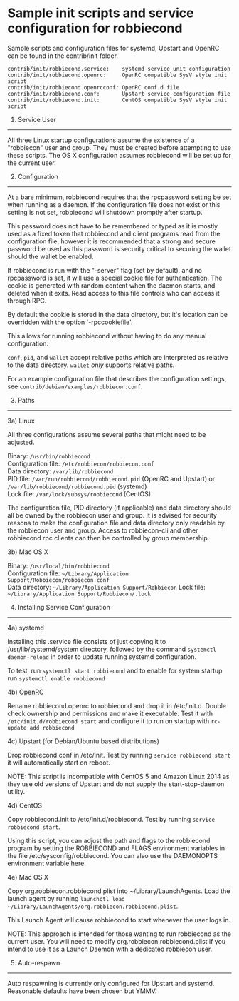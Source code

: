 Sample init scripts and service configuration for robbiecond
==========================================================

Sample scripts and configuration files for systemd, Upstart and OpenRC
can be found in the contrib/init folder.

    contrib/init/robbiecond.service:    systemd service unit configuration
    contrib/init/robbiecond.openrc:     OpenRC compatible SysV style init script
    contrib/init/robbiecond.openrcconf: OpenRC conf.d file
    contrib/init/robbiecond.conf:       Upstart service configuration file
    contrib/init/robbiecond.init:       CentOS compatible SysV style init script

1. Service User
---------------------------------

All three Linux startup configurations assume the existence of a "robbiecon" user
and group.  They must be created before attempting to use these scripts.
The OS X configuration assumes robbiecond will be set up for the current user.

2. Configuration
---------------------------------

At a bare minimum, robbiecond requires that the rpcpassword setting be set
when running as a daemon.  If the configuration file does not exist or this
setting is not set, robbiecond will shutdown promptly after startup.

This password does not have to be remembered or typed as it is mostly used
as a fixed token that robbiecond and client programs read from the configuration
file, however it is recommended that a strong and secure password be used
as this password is security critical to securing the wallet should the
wallet be enabled.

If robbiecond is run with the "-server" flag (set by default), and no rpcpassword is set,
it will use a special cookie file for authentication. The cookie is generated with random
content when the daemon starts, and deleted when it exits. Read access to this file
controls who can access it through RPC.

By default the cookie is stored in the data directory, but it's location can be overridden
with the option '-rpccookiefile'.

This allows for running robbiecond without having to do any manual configuration.

`conf`, `pid`, and `wallet` accept relative paths which are interpreted as
relative to the data directory. `wallet` *only* supports relative paths.

For an example configuration file that describes the configuration settings,
see `contrib/debian/examples/robbiecon.conf`.

3. Paths
---------------------------------

3a) Linux

All three configurations assume several paths that might need to be adjusted.

Binary:              `/usr/bin/robbiecond`  
Configuration file:  `/etc/robbiecon/robbiecon.conf`  
Data directory:      `/var/lib/robbiecond`  
PID file:            `/var/run/robbiecond/robbiecond.pid` (OpenRC and Upstart) or `/var/lib/robbiecond/robbiecond.pid` (systemd)  
Lock file:           `/var/lock/subsys/robbiecond` (CentOS)  

The configuration file, PID directory (if applicable) and data directory
should all be owned by the robbiecon user and group.  It is advised for security
reasons to make the configuration file and data directory only readable by the
robbiecon user and group.  Access to robbiecon-cli and other robbiecond rpc clients
can then be controlled by group membership.

3b) Mac OS X

Binary:              `/usr/local/bin/robbiecond`  
Configuration file:  `~/Library/Application Support/Robbiecon/robbiecon.conf`  
Data directory:      `~/Library/Application Support/Robbiecon`
Lock file:           `~/Library/Application Support/Robbiecon/.lock`

4. Installing Service Configuration
-----------------------------------

4a) systemd

Installing this .service file consists of just copying it to
/usr/lib/systemd/system directory, followed by the command
`systemctl daemon-reload` in order to update running systemd configuration.

To test, run `systemctl start robbiecond` and to enable for system startup run
`systemctl enable robbiecond`

4b) OpenRC

Rename robbiecond.openrc to robbiecond and drop it in /etc/init.d.  Double
check ownership and permissions and make it executable.  Test it with
`/etc/init.d/robbiecond start` and configure it to run on startup with
`rc-update add robbiecond`

4c) Upstart (for Debian/Ubuntu based distributions)

Drop robbiecond.conf in /etc/init.  Test by running `service robbiecond start`
it will automatically start on reboot.

NOTE: This script is incompatible with CentOS 5 and Amazon Linux 2014 as they
use old versions of Upstart and do not supply the start-stop-daemon utility.

4d) CentOS

Copy robbiecond.init to /etc/init.d/robbiecond. Test by running `service robbiecond start`.

Using this script, you can adjust the path and flags to the robbiecond program by
setting the ROBBIECOND and FLAGS environment variables in the file
/etc/sysconfig/robbiecond. You can also use the DAEMONOPTS environment variable here.

4e) Mac OS X

Copy org.robbiecon.robbiecond.plist into ~/Library/LaunchAgents. Load the launch agent by
running `launchctl load ~/Library/LaunchAgents/org.robbiecon.robbiecond.plist`.

This Launch Agent will cause robbiecond to start whenever the user logs in.

NOTE: This approach is intended for those wanting to run robbiecond as the current user.
You will need to modify org.robbiecon.robbiecond.plist if you intend to use it as a
Launch Daemon with a dedicated robbiecon user.

5. Auto-respawn
-----------------------------------

Auto respawning is currently only configured for Upstart and systemd.
Reasonable defaults have been chosen but YMMV.
